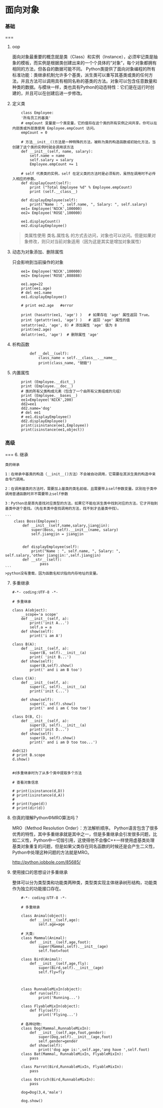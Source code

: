 # 面向对象
### 基础
===
1. oop

    面向对象最重要的概念就是类（Class）和实例（Instance），必须牢记类是抽象的模板，而实例是根据类创建出来的一个个具体的“对象”，每个对象都拥有相同的方法，但各自的数据可能不同。
    Python类提供了面向对象编程的所有标准功能：类继承机制允许多个基类，派生类可以重写其基类或类的任何方法，并且方法可以调用具有相同名称的基类的方法。对象可以包含任意数量和种类的数据。与模块一样，类也具有Python的动态特性：它们是在运行时创建的，并且可以在创建后进一步修改。
2. 定义类

    ```
        class Employee:
        '所有员工的基类'
        # empCount 变量是一个类变量，它的值将在这个类的所有实例之间共享。你可以在内部类或外部类使用 Employee.empCount 访问。
        empCount = 0
    
        # 方法__init__()方法是一种特殊的方法，被称为类的构造函数或初始化方法，当创建了这个类的实例时就会调用该方法
        def __init__(self, name, salary):
            self.name = name
            self.salary = salary
            Employee.empCount += 1
    
        # self 代表类的实例，self 在定义类的方法时是必须有的，虽然在调用时不必传入相应的参数。
        def displayCount(self):
            print ("Total Employee %d" % Employee.empCount)
            print (self.__class__)
    
        def displayEmployee(self):
            print("Name : ", self.name, ", Salary: ", self.salary)
        ee1= Employee('NICK',100000)
        ee2= Employee('ROSE',100000)
        
        ee1.displayCount()
        ee2.displayEmployee()
    ```
	>类属性使用 类名.属性名 的方式去访问，对象也可以访问。但是如果对象修改，则只对当前对象适用（因为这是其实是增加对象属性）
3. 动态为对象添加、删除属性

    只会影响到当前操作的对象
    
    ```
        ee1= Employee('NICK',100000)
        ee2= Employee('ROSE',888888)
        
        ee1.age=22
        print(ee1.age)
        # del ee1.name
        ee1.displayEmployee()
        
        # print ee2.age   #error
        
        print (hasattr(ee1, 'age') )   # 如果存在 'age' 属性返回 True。
        print (getattr(ee1, 'age') )   # 返回 'age' 属性的值
        setattr(ee2, 'age', 8) # 添加属性 'age' 值为 8
        print(ee2.age)
        delattr(ee1, 'age')  # 删除属性 'age'
    ```
4. 析构函数

    ```
            def __del__(self):
                class_name = self.__class__.__name__
                print(class_name, "销毁")
    ```

5. 内置属性

    ```
        print (Employee.__dict__)
        print (Employee.__doc__)
        # 类的所有父类构成元素（包含了一个由所有父类组成的元组）
        print (Employee.__bases__)
        ee1=Employee('NICK',200)
        dd2=ee1
        dd2.name='dog'
        # del ee1
        # ee1.displayEmployee()
        dd2.displayEmployee()
        print(isinstance(ee1,Employee))
        print(isinstance(ee1,object))
    ```
### 高级
===
6. 继承


    类的继承
    
    1：在继承中基类的构造（__init__()方法）不会被自动调用，它需要在其派生类的构造中亲自专门调用。
    
    2：在调用基类的方法时，需要加上基类的类名前缀，且需要带上self参数变量。区别在于类中调用普通函数时并不需要带上self参数
    
    3：Python总是首先查找对应类型的方法，如果它不能在派生类中找到对应的方法，它才开始到基类中逐个查找。（先在本类中查找调用的方法，找不到才去基类中找）。
        
    ```
        class Boss(Employee):
            def __init__(self,name,salary,jiangjin):
                super(Boss, self).__init__(name, salary)
                self.jiangjin = jiangjin
        
        
            def displayEmployee(self):
                print("Name : ", self.name, ", Salary: ", self.salary,'other jiangjin:',self.jiangjin)
            def __str__(self):
            		pass
    ```
    >python没有重载，因为函数名知识指向内存地址的变量。
7. 多重继承

    ```
    #-*- coding:UTF-8 -*-

    # 多重继承
    
    class A(object):
        __scope='a scope'
        def __init__(self, a):
            print('init A...')
            self.a = a
        def show(self):
            print('i am A')
    
    class B(A):
        def __init__(self, a):
            super(B, self).__init__(a)
            print( 'init B...')
        def show(self):
            super(B,self).show()
            print(' and i am B too')
    
    class C(A):
        def __init__(self, a):
            super(C, self).__init__(a)
            print('init C...')
    
        def show(self):
            super(C, self).show()
            print(' and i am C too too')
    
    class D(B, C):
        def __init__(self, a):
            super(D, self).__init__(a)
            print('init D...')
        def show(self):
            super(D, self).show()
            print(' and i am D too too...')
    
    d=D(12)
    # print B.scope
    d.show()
    
    
    #d多重继承时为了从多个类中提取多个方法
    
    # 查看对象信息
    
    # print(isinstance(d,D))
    # print(isinstance(d,A))
    #
    # print(type(d))
    # print(dir(d))
    ```
8. 你真的理解Python中MRO算法吗？

	MRO（Method Resolution Order）：方法解析顺序。
	Python语言包含了很多优秀的特性，其中多重继承就是其中之一，但是多重继承会引发很多问题，比如二义性，Python中一切皆引用，这使得他不会像C++一样使用虚基类处理基类对象重复的问题，但是如果父类存在同名函数的时候还是会产生二义性，Python中处理这种问题的方法就是MRO。
	
	http://python.jobbole.com/85685/
8. 使用接口的思想设计多重继承

	整体可以分为类型类和功能类两种类，类型类实现主体继承树形结构，功能类作为独立的功能接口存在。
	
	```
		#-*- coding:UTF-8 -*-
		
		# 多重继承
		
		class Animal(object):
		    def __init__(self,age):
		        self.age=age
		
		# 大类:
		class Mammal(Animal):
		    def __init__(self,age,foot):
		        super(Mammal,self).__init__(age)
		        self.foot=foot
		
		class Bird(Animal):
		    def __init__(self,age,fly):
		        super(Bird,self).__init__(age)
		        self.fly=fly
		
		
		
		class RunnableMixIn(object):
		    def run(self):
		        print('Running...')
		
		class FlyableMixIn(object):
		    def fly(self):
		        print('Flying...')
		
		# 各种动物:
		class Dog(Mammal,RunnableMixIn):
		    def __init__(self,age,foot,gender):
		        super(Dog,self).__init__(age,foot)
		        self.gender=gender
		    def show(self):
		        print('dog age is:',self.age,'ang have ',self.foot)
		class Bat(Mammal, RunnableMixIn, FlyableMixIn):
		    pass
		
		class Parrot(Bird,RunnableMixIn, FlyableMixIn):
		    pass
		
		class Ostrich(Bird,RunnableMixIn):
		    pass
		
		dog=Dog(3,4,'male')
		
		dog.show()
	```